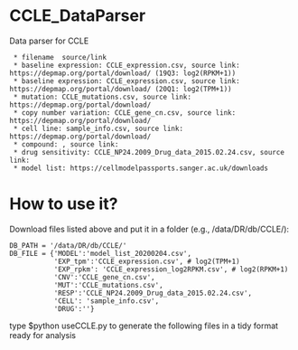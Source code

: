 # CCLE_DataParser

Data parser for CCLE

     * filename  source/link
     * baseline expression: CCLE_expression.csv, source link: https://depmap.org/portal/download/ (19Q3: log2(RPKM+1))
     * baseline expression: CCLE_expression.csv, source link: https://depmap.org/portal/download/ (20Q1: log2(TPM+1))
     * mutation: CCLE_mutations.csv, source link: https://depmap.org/portal/download/
     * copy number variation: CCLE_gene_cn.csv, source link: https://depmap.org/portal/download/
     * cell line: sample_info.csv, source link: https://depmap.org/portal/download/
     * compound: , source link:
     * drug sensitivity: CCLE_NP24.2009_Drug_data_2015.02.24.csv, source link:
     * model list: https://cellmodelpassports.sanger.ac.uk/downloads

# How to use it?

Download files listed above and put it in a folder (e.g., /data/DR/db/CCLE/):

```{python}
DB_PATH = '/data/DR/db/CCLE/'
DB_FILE = {'MODEL':'model_list_20200204.csv',
           'EXP_tpm':'CCLE_expression.csv', # log2(TPM+1)
           'EXP_rpkm': 'CCLE_expression_log2RPKM.csv', # log2(RPKM+1)
           'CNV':'CCLE_gene_cn.csv',
           'MUT':'CCLE_mutations.csv',
           'RESP':'CCLE_NP24.2009_Drug_data_2015.02.24.csv',
           'CELL': 'sample_info.csv',
           'DRUG':''}
```

type $python useCCLE.py to generate the following files in a tidy format ready for analysis
